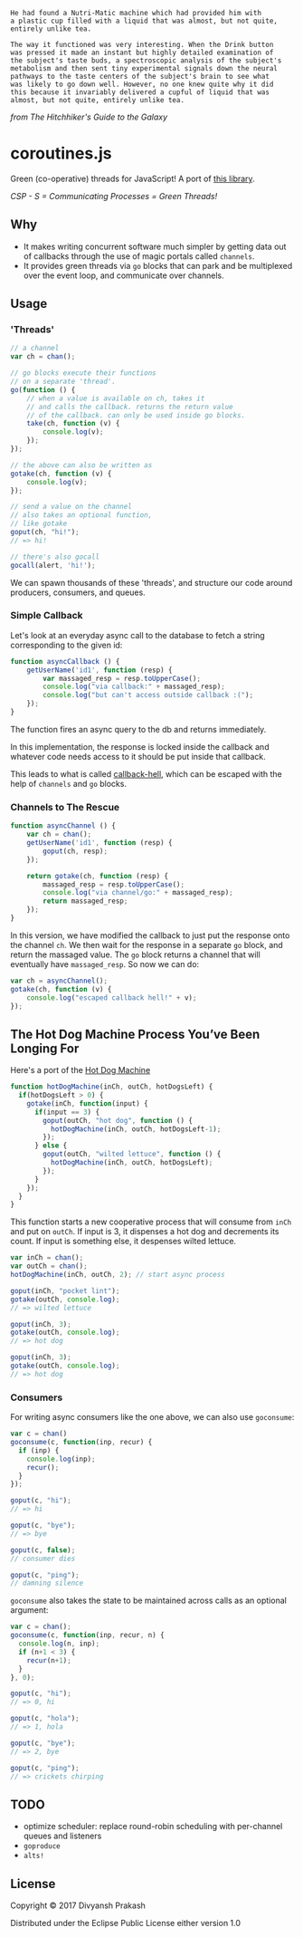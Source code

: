 ```
He had found a Nutri-Matic machine which had provided him with
a plastic cup filled with a liquid that was almost, but not quite,
entirely unlike tea.

The way it functioned was very interesting. When the Drink button
was pressed it made an instant but highly detailed examination of
the subject's taste buds, a spectroscopic analysis of the subject's
metabolism and then sent tiny experimental signals down the neural
pathways to the taste centers of the subject's brain to see what
was likely to go down well. However, no one knew quite why it did
this because it invariably delivered a cupful of liquid that was
almost, but not quite, entirely unlike tea.
```
*from The Hitchhiker's Guide to the Galaxy*

# coroutines.js

Green (co-operative) threads for JavaScript! A port of [this library](https://github.com/divs1210/functional-core-async).

*CSP - S = Communicating Processes = Green Threads!*

## Why

- It makes writing concurrent software much simpler by getting data out
of callbacks through the use of magic portals called `channels`.
- It provides green threads via `go` blocks that can park and be multiplexed
over the event loop, and communicate over channels.

## Usage

### 'Threads'

```javascript
// a channel
var ch = chan();

// go blocks execute their functions
// on a separate 'thread'.
go(function () {
    // when a value is available on ch, takes it
    // and calls the callback. returns the return value
    // of the callback. can only be used inside go blocks.
    take(ch, function (v) {
        console.log(v);
    });
});

// the above can also be written as
gotake(ch, function (v) {
    console.log(v);
});

// send a value on the channel
// also takes an optional function,
// like gotake
goput(ch, "hi!");
// => hi!

// there's also gocall
gocall(alert, 'hi!');
```
We can spawn thousands of these 'threads', and structure our
code around producers, consumers, and queues.

### Simple Callback

Let's look at an everyday async call to the database to fetch
a string corresponding to the given id:

```javascript
function asyncCallback () {
    getUserName('id1', function (resp) {
        var massaged_resp = resp.toUpperCase();
        console.log("via callback:" + massaged_resp);
        console.log("but can't access outside callback :(");
    });
}
```

The function fires an async query to the db and returns immediately.

In this implementation, the response is locked inside the callback
and whatever code needs access to it should be put inside that callback.

This leads to what is called [callback-hell](http://callbackhell.com/),
which can be escaped with the help of `channels` and `go` blocks.

### Channels to The Rescue
```javascript
function asyncChannel () {
    var ch = chan();
    getUserName('id1', function (resp) {
        goput(ch, resp);
    });

    return gotake(ch, function (resp) {
        massaged_resp = resp.toUpperCase();
        console.log("via channel/go:" + massaged_resp);
        return massaged_resp;
    });
}
```
In this version, we have modified the callback to just put the response onto
the channel `ch`. We then wait for the response in a separate `go` block, and
return the massaged value. The `go` block returns a channel that will eventually
have `massaged_resp`. So now we can do:

```javascript
var ch = asyncChannel();
gotake(ch, function (v) {
    console.log("escaped callback hell!" + v);
});
```

## The Hot Dog Machine Process You’ve Been Longing For

Here's a port of the [Hot Dog Machine](https://www.braveclojure.com/core-async/)

```javascript
function hotDogMachine(inCh, outCh, hotDogsLeft) {
  if(hotDogsLeft > 0) {
    gotake(inCh, function(input) {
      if(input == 3) {
        goput(outCh, "hot dog", function () {
          hotDogMachine(inCh, outCh, hotDogsLeft-1);
        });
      } else {
        goput(outCh, "wilted lettuce", function () {
          hotDogMachine(inCh, outCh, hotDogsLeft);
        });
      }
    });
  }
}
```
This function starts a new cooperative process that will consume from `inCh`
and put on `outCh`. If input is 3, it dispenses a hot dog and decrements its
count. If input is something else, it despenses wilted lettuce.

```javascript
var inCh = chan();
var outCh = chan();
hotDogMachine(inCh, outCh, 2); // start async process

goput(inCh, "pocket lint");
gotake(outCh, console.log);
// => wilted lettuce

goput(inCh, 3);
gotake(outCh, console.log);
// => hot dog

goput(inCh, 3);
gotake(outCh, console.log);
// => hot dog
```

### Consumers

For writing async consumers like the one above, we can also use `goconsume`:
```javascript
var c = chan()
goconsume(c, function(inp, recur) {
  if (inp) {
    console.log(inp);
    recur();
  }
});

goput(c, "hi");
// => hi

goput(c, "bye");
// => bye

goput(c, false);
// consumer dies

goput(c, "ping");
// damning silence
```

`goconsume` also takes the state to be maintained across calls as an optional argument:
```javascript
var c = chan();
goconsume(c, function(inp, recur, n) {
  console.log(n, inp);
  if (n+1 < 3) {
    recur(n+1);
  }
}, 0);

goput(c, "hi");
// => 0, hi

goput(c, "hola");
// => 1, hola

goput(c, "bye");
// => 2, bye

goput(c, "ping");
// => crickets chirping
```

## TODO
- optimize scheduler: replace round-robin scheduling with per-channel queues and listeners
- `goproduce`
- `alts!`

## License

Copyright © 2017 Divyansh Prakash

Distributed under the Eclipse Public License either version 1.0
